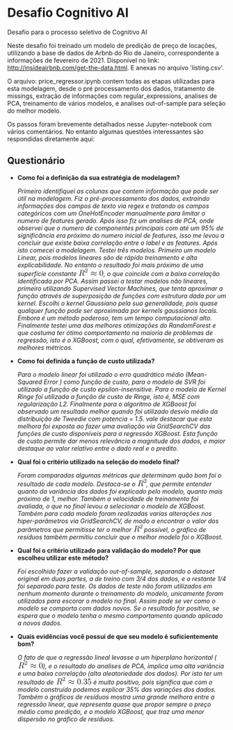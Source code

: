 # Desafio Cognitivo AI
 Desafio para o processo seletivo de Cognitivo AI

Neste desafio foi treinado um modelo de predição de preço de locações, utilizando a base de dados de Arbnb do Rio de Janeiro, correspondente a informações de fevereiro de 2021. Disponível no link: http://insideairbnb.com/get-the-data.html. E anexas no arquivo 'listing.csv'.

O arquivo: price_regressor.ipynb contem todas as etapas utilizadas para esta modelagem, desde o pré processamento dos dados, tratamento de missings, extração de informações com regular_expressions, analises de PCA, treinamento de vários modelos, e analises out-of-sample para seleção do melhor modelo.

Os passos foram brevemente detalhados nesse Jupyter-notebook com vários comentários. No entanto algumas questões interessantes são respondidas diretamente aqui:

## Questionário

* **Como foi a definição da sua estratégia de modelagem?**

  _Primeiro identifiquei as colunas que contem informação que pode ser útil na modelagem. Fiz o pré-processamento dos dados, extraindo informações dos campos de texto via regex e tratando os campos categóricos com um OneHotEncoder manualmente para limitar o numero de features gerado. Após isso fiz um analises de PCA, onde observei que o numero de componentes principais com até um 95% de significância era próximo do numero inicial de features, isso me levou a concluir que existe baixa correlação entre o label e as features. Após isto comecei a modelagem. Testei três modelos. Primeiro um modelo Linear, pois modelos lineares são de rápido treinamento e alta explicabilidade. No entanto o resultado foi mais próximo de uma superfície constante ![img](images_for_readme/equation.png), o que coincide com a baixa correlação identificada por PCA. Assim passei a testar modelos não lineares, primeiro utilizando Supervised Vector Machines, que tenta aproximar a função através de superposição de funções com estrutura dada por um kernel. Escolhi o kernel Gaussiano pela sua generalidade, pois quase qualquer função  pode ser aproximada  por kernels gaussianos locais. Embora é um método poderoso, tem um tempo computacional alto. Finalmente testei uma das melhores otimizações do RandomForest e que costuma ter ótimo comportamento na maioria de problemas de regressão, isto é o XGBoost, com o qual, efetivamente, se obtiveram as melhores métricas._ 

* **Como foi definida a função de custo utilizada?**

  _Para o modelo linear foi utilizado o erro quadrático médio (Mean-Squared Error ) como função de custo, para o modelo de SVR foi utilizado a função de custo epsilon-insensitive. Para o modelo de Kernel Ringe foi utilizada a função de custo de Ringe, isto é, MSE com regularização L2. Finalmente para o algoritmo de XGBoost foi observado um resultado melhor quando foi utilizado desvio médio da distribuição de Tweedie com potencia = 1.5. vale destacar que esta melhora foi exposta ao fazer uma avaliação via GridSearchCV das funções de custo disponíveis para a regressão XGBoost. Esta função de custo permite dar menos relevância a magnitude dos dados, e maior destaque ao valor relativo entre o dado real e o predito._

* **Qual foi o critério utilizado na seleção do modelo final?**

  _Foram comparadas algumas métricas que determinam quão bom foi o resultado de cada modelo. Destaca-se o ![R2](images_for_readme/R2.png), que permite entender quanto da variância dos dados foi explicado pelo modelo, quanto mais próximo de 1, melhor. Também a velocidade de treinamento foi avaliada, o que no final levou a selecionar o modelo de XGBoost. Também para cada modelo foram realizadas varias alterações nos hiper-parâmetros via GridSearchCV, de modo a encontrar o valor dos parâmetros que permitisse ter o melhor ![R2](images_for_readme/R2.png) possível, o gráfico de resíduos também permitiu concluir que o melhor modelo foi o XGBoost_. 

* **Qual foi o critério utilizado para validação do modelo? Por que escolheu utilizar este método?**

  _Foi escolhido fazer a validação out-of-sample, separando o dataset original em duas partes, a de treino com 3/4 dos dados, e o restante 1/4 foi separado para teste. Os dados de teste não foram utilizados em nenhum momento durante o treinamento do modelo, unicamente foram utilizados para escorar o modelo no final. Assim pode se ver como o modelo se comporta com dados novos. Se o resultado for positivo, se espera que o modelo tenha o mesmo comportamento quando aplicado a novos dados._

* **Quais evidências você possui de que seu modelo é suficientemente bom?**

  _O fato de que a regressão lineal levasse a um hiperplano horizontal (![img](images_for_readme/equation.png)), e o resultado do analises de PCA, implica uma alta variância e uma baixa correlação (alta aleatoriedade dos dados). Por isto ter um resultado de ![img](images_for_readme/R2035.png) é muito positivo, pois significa que com o modelo construído podemos explicar 35% das variações dos dados. Também o gráficos de resíduos mostra uma grande melhora entre a regressão linear, que representa quase que propor sempre o preço médio como predição, e o modelo XGBoost, que traz uma menor dispersão no gráfico de resíduos._

